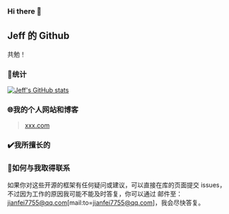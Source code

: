 ### Hi there 👋

<!--
**330132662/330132662** is a ✨ _special_ ✨ repository because its `README.md` (this file) appears on your GitHub profile.

Here are some ideas to get you started:

- 🔭 I’m currently working on ...
- 🌱 I’m currently learning ...
- 👯 I’m looking to collaborate on ...
- 🤔 I’m looking for help with ...
- 💬 Ask me about ...
- 📫 How to reach me: ...
- 😄 Pronouns: ...
- ⚡ Fun fact: ...
-->


## Jeff 的 Github

共勉！

### 🚀统计

[![Jeff's GitHub stats](https://github-readme-stats.vercel.app/api?username=330132662&show_icons=true)](https://github.com/330132662/)

### 🌐我的个人网站和博客

> [xxx.com](https://www.xxx.com)

 

### ✔️我所擅长的

 

### 📧如何与我取得联系

如果你对这些开源的框架有任何疑问或建议，可以直接在库的页面提交 issues，不过因为工作的原因我可能不能及时答复，你可以通过  邮件至：jianfei7755@qq.com[mail:to=jianfei7755@qq.com]，我会尽快答复。


